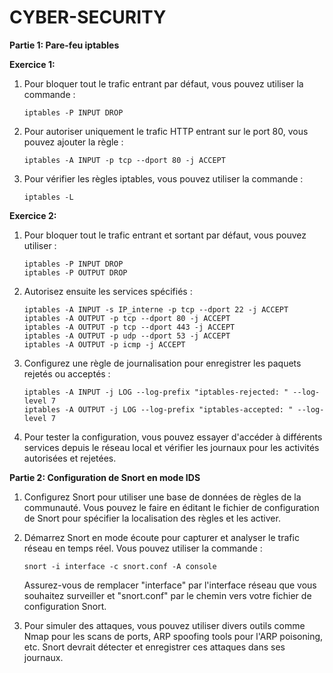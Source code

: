 # CYBER-SECURITY

**Partie 1: Pare-feu iptables**

**Exercice 1:**
1. Pour bloquer tout le trafic entrant par défaut, vous pouvez utiliser la commande :
   ```
   iptables -P INPUT DROP
   ```
2. Pour autoriser uniquement le trafic HTTP entrant sur le port 80, vous pouvez ajouter la règle :
   ```
   iptables -A INPUT -p tcp --dport 80 -j ACCEPT
   ```
3. Pour vérifier les règles iptables, vous pouvez utiliser la commande :
   ```
   iptables -L
   ```

**Exercice 2:**
1. Pour bloquer tout le trafic entrant et sortant par défaut, vous pouvez utiliser :
   ```
   iptables -P INPUT DROP
   iptables -P OUTPUT DROP
   ```
2. Autorisez ensuite les services spécifiés :
   ```
   iptables -A INPUT -s IP_interne -p tcp --dport 22 -j ACCEPT
   iptables -A OUTPUT -p tcp --dport 80 -j ACCEPT
   iptables -A OUTPUT -p tcp --dport 443 -j ACCEPT
   iptables -A OUTPUT -p udp --dport 53 -j ACCEPT
   iptables -A OUTPUT -p icmp -j ACCEPT
   ```
3. Configurez une règle de journalisation pour enregistrer les paquets rejetés ou acceptés :
   ```
   iptables -A INPUT -j LOG --log-prefix "iptables-rejected: " --log-level 7
   iptables -A OUTPUT -j LOG --log-prefix "iptables-accepted: " --log-level 7
   ```
4. Pour tester la configuration, vous pouvez essayer d'accéder à différents services depuis le réseau local et vérifier les journaux pour les activités autorisées et rejetées.

**Partie 2: Configuration de Snort en mode IDS**

1. Configurez Snort pour utiliser une base de données de règles de la communauté. Vous pouvez le faire en éditant le fichier de configuration de Snort pour spécifier la localisation des règles et les activer.
   
2. Démarrez Snort en mode écoute pour capturer et analyser le trafic réseau en temps réel. Vous pouvez utiliser la commande :
   ```
   snort -i interface -c snort.conf -A console
   ```
   Assurez-vous de remplacer "interface" par l'interface réseau que vous souhaitez surveiller et "snort.conf" par le chemin vers votre fichier de configuration Snort.

3. Pour simuler des attaques, vous pouvez utiliser divers outils comme Nmap pour les scans de ports, ARP spoofing tools pour l'ARP poisoning, etc. Snort devrait détecter et enregistrer ces attaques dans ses journaux.

